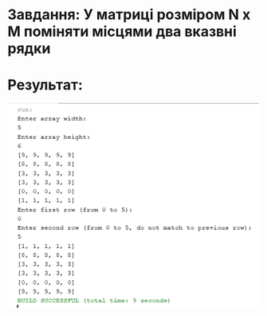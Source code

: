 # Завдання: У матриці розміром N x M поміняти місцями два вказвні рядки
# Результат: 
<img src="https://github.com/ppc-ntu-khpi/35-advarrays-Dobrynya69/blob/master/res.png" alt="image">
